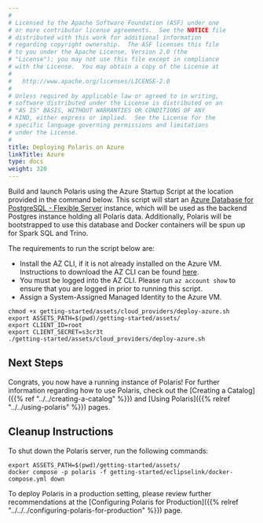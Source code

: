 ```yaml
---
#
# Licensed to the Apache Software Foundation (ASF) under one
# or more contributor license agreements.  See the NOTICE file
# distributed with this work for additional information
# regarding copyright ownership.  The ASF licenses this file
# to you under the Apache License, Version 2.0 (the
# "License"); you may not use this file except in compliance
# with the License.  You may obtain a copy of the License at
#
#   http://www.apache.org/licenses/LICENSE-2.0
#
# Unless required by applicable law or agreed to in writing,
# software distributed under the License is distributed on an
# "AS IS" BASIS, WITHOUT WARRANTIES OR CONDITIONS OF ANY
# KIND, either express or implied.  See the License for the
# specific language governing permissions and limitations
# under the License.
#
title: Deploying Polaris on Azure
linkTitle: Azure
type: docs
weight: 320
---
```


Build and launch Polaris using the Azure Startup Script at the location provided in the command below. This script will start an [Azure Database for PostgreSQL - Flexible Server](https://learn.microsoft.com/en-us/azure/postgresql/flexible-server/overview) instance, which will be used as the backend Postgres instance holding all Polaris data.
Additionally, Polaris will be bootstrapped to use this database and Docker containers will be spun up for Spark SQL and Trino.

The requirements to run the script below are:
* Install the AZ CLI, if it is not already installed on the Azure VM. Instructions to download the AZ CLI can be found [here](https://learn.microsoft.com/en-us/cli/azure/install-azure-cli).
* You must be logged into the AZ CLI. Please run `az account show` to ensure that you are logged in prior to running this script.
* Assign a System-Assigned Managed Identity to the Azure VM.

```shell
chmod +x getting-started/assets/cloud_providers/deploy-azure.sh
export ASSETS_PATH=$(pwd)/getting-started/assets/
export CLIENT_ID=root
export CLIENT_SECRET=s3cr3t
./getting-started/assets/cloud_providers/deploy-azure.sh
```

## Next Steps
Congrats, you now have a running instance of Polaris! For further information regarding how to use Polaris,
check out the [Creating a Catalog]({{% ref "../../creating-a-catalog" %}}) and
[Using Polaris]({{% relref "../../using-polaris" %}}) pages.

## Cleanup Instructions
To shut down the Polaris server, run the following commands:

```shell
export ASSETS_PATH=$(pwd)/getting-started/assets/
docker compose -p polaris -f getting-started/eclipselink/docker-compose.yml down
```

To deploy Polaris in a production setting, please review further recommendations at the [Configuring Polaris for Production]({{% relref "../../../configuring-polaris-for-production" %}}) page.
